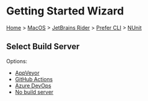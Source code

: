 <!--
GENERATED FILE - DO NOT EDIT
This file was generated by [MarkdownSnippets](https://github.com/SimonCropp/MarkdownSnippets).
Source File: /docs/mdsource/wiz/MacOS_Rider_Cli_NUnit.source.md
To change this file edit the source file and then run MarkdownSnippets.
-->

# Getting Started Wizard

[Home](/docs/wiz/readme.md) > [MacOS](MacOS.md) > [JetBrains Rider](MacOS_Rider.md) > [Prefer CLI](MacOS_Rider_Cli.md) > [NUnit](MacOS_Rider_Cli_NUnit.md)

## Select Build Server

Options:
 * [AppVeyor](MacOS_Rider_Cli_NUnit_AppVeyor.md)
 * [GitHub Actions](MacOS_Rider_Cli_NUnit_GitHubActions.md)
 * [Azure DevOps](MacOS_Rider_Cli_NUnit_AzureDevOps.md)
 * [No build server](MacOS_Rider_Cli_NUnit_None.md)
